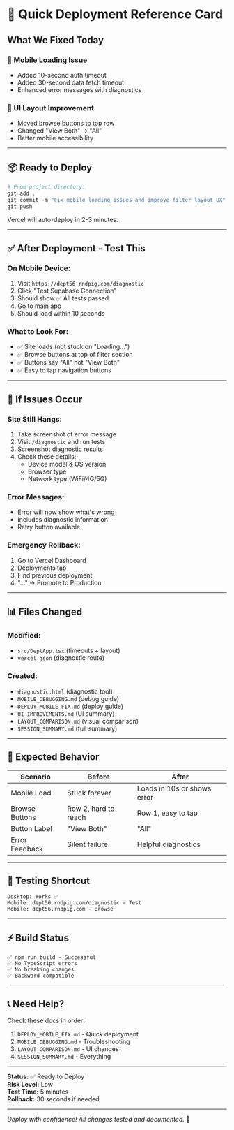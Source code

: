 # 🚀 Quick Deployment Reference Card

## What We Fixed Today

### 🐛 Mobile Loading Issue
- Added 10-second auth timeout
- Added 30-second data fetch timeout  
- Enhanced error messages with diagnostics

### 🎨 UI Layout Improvement
- Moved browse buttons to top row
- Changed "View Both" → "All"
- Better mobile accessibility

---

## 📦 Ready to Deploy

```powershell
# From project directory:
git add .
git commit -m "Fix mobile loading issues and improve filter layout UX"
git push
```

Vercel will auto-deploy in 2-3 minutes.

---

## ✅ After Deployment - Test This

### On Mobile Device:
1. Visit `https://dept56.rndpig.com/diagnostic`
2. Click "Test Supabase Connection"
3. Should show ✅ All tests passed
4. Go to main app
5. Should load within 10 seconds

### What to Look For:
- ✅ Site loads (not stuck on "Loading...")
- ✅ Browse buttons at top of filter section
- ✅ Buttons say "All" not "View Both"
- ✅ Easy to tap navigation buttons

---

## 🔧 If Issues Occur

### Site Still Hangs:
1. Take screenshot of error message
2. Visit `/diagnostic` and run tests
3. Screenshot diagnostic results
4. Check these details:
   - Device model & OS version
   - Browser type
   - Network type (WiFi/4G/5G)

### Error Messages:
- Error will now show what's wrong
- Includes diagnostic information
- Retry button available

### Emergency Rollback:
1. Go to Vercel Dashboard
2. Deployments tab
3. Find previous deployment
4. "..." → Promote to Production

---

## 📊 Files Changed

### Modified:
- `src/DeptApp.tsx` (timeouts + layout)
- `vercel.json` (diagnostic route)

### Created:
- `diagnostic.html` (diagnostic tool)
- `MOBILE_DEBUGGING.md` (debug guide)
- `DEPLOY_MOBILE_FIX.md` (deploy guide)
- `UI_IMPROVEMENTS.md` (UI summary)
- `LAYOUT_COMPARISON.md` (visual comparison)
- `SESSION_SUMMARY.md` (full summary)

---

## 🎯 Expected Behavior

| Scenario | Before | After |
|----------|--------|-------|
| Mobile Load | Stuck forever | Loads in 10s or shows error |
| Browse Buttons | Row 2, hard to reach | Row 1, easy to tap |
| Button Label | "View Both" | "All" |
| Error Feedback | Silent failure | Helpful diagnostics |

---

## 📱 Testing Shortcut

```
Desktop: Works ✅
Mobile: dept56.rndpig.com/diagnostic → Test
Mobile: dept56.rndpig.com → Browse
```

---

## ⚡ Build Status

```
✅ npm run build - Successful
✅ No TypeScript errors
✅ No breaking changes
✅ Backward compatible
```

---

## 📞 Need Help?

Check these docs in order:
1. `DEPLOY_MOBILE_FIX.md` - Quick deployment
2. `MOBILE_DEBUGGING.md` - Troubleshooting
3. `LAYOUT_COMPARISON.md` - UI changes
4. `SESSION_SUMMARY.md` - Everything

---

**Status:** ✅ Ready to Deploy  
**Risk Level:** Low  
**Test Time:** 5 minutes  
**Rollback:** 30 seconds if needed

---

*Deploy with confidence! All changes tested and documented.* 🎉
